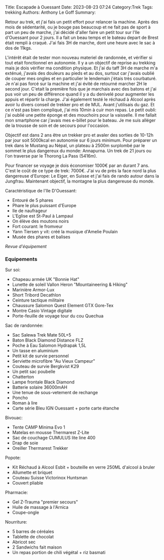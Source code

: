 Title: Escapade à Ouessant
Date: 2023-08-23 07:24
Category:Trek
Tags: trekking
Authors: Anthony Le Goff
Summary:

Retour au trek, et j'ai fais un petit effort pour relancer la machine. Après des mois de sédentarité, ou je bouge pas beaucoup et ne fait pas de sport à part un peu de marche, j'ai décidé d'aller faire un petit tour sur l'Ile d'Ouessant pour 2 jours. Il a fait un beau temps et le bateau depart de Brest était rempli à craqué. J'ai fais 3H de marche, dont une heure avec le sac à dos de 11kgs.

L'intérêt était de tester mon nouveau materiel de randonnée, et vérifier si tout etait fonctionnel en autonomie. Il y a un objectif de reprise au trekking mais je dois vérifier ma condition physique. Et j'ai du taff 3H de marche m'a exténué, j'avais des douleurs au pieds et au dos, surtout car j'avais oublié de couper mes ongles et en particulier le lendemain j'étais très courbaturé. Je n'ai pas forcé sur la machine et j'ai évité de retourné marcher 2H le second jour. C'etait la première fois que je marchais avec des batons et j'ai pus voir un peu de différence quand il y a du denivelé pour augmenter les appuis et répartir la charge. J'ai également testé le réchaud à Alcool après avoir lu divers conseil de trekker pro et de MUL. Avant j'utilisais du gaz. Et ce n'est pas bien compliqué, j'ai mis 10min à cuir mon repas. Le petit oubli: j'ai oublié une petite éponge et des mouchoirs pour la vaisselle. Il me fallait mon smartphone car j'avais mes e-billet pour le bateau. Je me suis alléger de la trousse de soin et de secours pour l'occasion.

Objectif est dans 2 ans être un trekker pro et avaler des sorties de 10-12h par jour soit 5000kcal en autonomie sur 6 jours minimum. Pour préparer un trek dans le Mustang au Népal, un plateau à 2500m surplombé par le sommet le plus dangereux du monde: Annapurna. Un trek de 21 jours ou l'on traverse par le Thorong La Pass (5416m).

Pour financer se voyage je dois économiser 1000€ par an durant 7 ans. C'est le coût de ce type de trek: 7000€. J'ai vu de près la face nord la plus dangereuse d'Europe: Le Eiger, en Suisse et j'ai fais de rando autour dans la Jungfrau. Maintenant objectif, la montagne la plus dangereuse du monde. 

Caractéristique de l'Ile D'Ouessant:

* Entouré de 5 phares
* Phare le plus puissant d'Europe
* Ile de naufrageur
* L'Eglise est St-Paul à Lampaul
* On élève des moutons noirs
* Fort courant: le fromveur
* Yann Tiersen y vit: créé la musique d'Amelie Poulain
* Musée des phares et balises

*Revue d'équipement*

### Equipements 

Sur soi:

* Chapeau armée UK "Bonnie Hat"
* Lunette de soleil Vallon Heron "Mountaineering & Hiking"
* Marinière Armor-Lux
* Short Tribord Decathlon
* Ceinture tactique militaire
* Chaussure Salomon Quest Element GTX Gore-Tex
* Montre Casio Vintage digitale
* Porte-feuille de voyage tour du cou Quechua

Sac de randonnée:

* Sac Salewa Trek Mate 50L+5
* Baton Black Diamond Distance FLZ
* Poche à Eau Salomon Hydrapak 1,5L
* Un tasse en aluminium
* Petit kit de survie personnel
* Serviette microfibre "Au Vieux Campeur"
* Couteau de survie Bergkvist K29
* Un petit sac poubelle
* Chatterton
* Lampe frontale Black Diamond
* Batterie solaire 36000mAH
* Une tenue de sous-vetement de rechange
* Poncho
* Roman à lire
* Carte série Bleu IGN Ouessant + porte carte étanche

Bivouac:

* Tente CAMP Minima Evo 1
* Matelas en mousse Thermarest Z-Lite
* Sac de couchage CUMULUS lite line 400
* Drap de soie
* Oreiller Thermarest Trekker

Popote:

* Kit Réchaud à Alcool Esbit + bouteille en verre 250ML d'alcool à bruler
* Allumette et briquet
* Couteau Suisse Victorinox Huntsman
* Couvert pliable

Pharmacie:

* Gel Z-Trauma "premier secours"
* Huile de massage à l'Arnica
* Coupe-ongle

Nourriture:

* 5 barres de céréales
* Tablette de chocolat
* Abricot sec
* 2 Sandwichs fait maison
* Un repas portion de chili végétal + riz basmati



